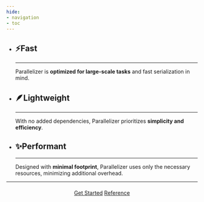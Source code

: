 ```yaml
---
hide:
- navigation
- toc
---
```


<div class="grid cards" markdown>

-   ## __⚡Fast__

    ---

    Parallelizer is __optimized for large-scale tasks__ and fast serialization in mind.

-   ## __🪶Lightweight__

    ---

    With no added dependencies, Parallelizer prioritizes __simplicity and efficiency__.

-   ## __✨Performant__

    ---

    Designed with __minimal footprint__, Parallelizer uses only the necessary resources, minimizing additional overhead.

</div>

---
<div style="text-align: center; margin-top: 20px;">
    <a href="./guides/getting-started" class="md-button md-button--primary">Get Started</a>
    <a href="./reference/" class="md-button">Reference</a>
</div>